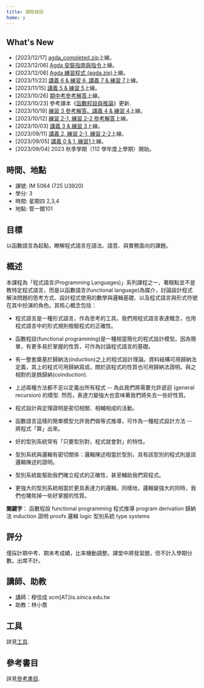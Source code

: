 ```yaml
---
title: 課程資訊
home: y
---
```


## What's New

  * [2023/12/17] [agda_completed.zip](pages/tools.html)上線。
  * [2023/12/06] [Agda 安裝指南與指令](pages/tools.html)上線。
  * [2023/12/06] [Agda 練習程式 (agda.zip)](pages/syllabus.html)上線。
  * [2023/11/22] [講義 6 & 練習 6, 講義 7 & 練習 7](pages/syllabus.html)上線。
  * [2023/11/15] [講義 5 & 練習 5](pages/syllabus.html)上線。
  * [2023/10/26] [期中考參考解答](pages/syllabus.html)上線。
  * [2023/10/23] 參考課本《[函數程設與推論](/assets/fpbook.pdf)》更新.
  * [2023/10/19] [練習 3 參考解答、講義 4 & 練習 4](pages/syllabus.html)上線。
  * [2023/10/12] [練習 2-1, 練習 2-2 參考解答](pages/syllabus.html)上線。
  * [2023/10/03] [講義 3 & 練習 3](pages/syllabus.html)上線。
  * [2023/09/11] [講義 2, 練習 2-1, 練習 2-2](pages/syllabus.html)上線。
  * [2023/09/05] [講義 0 & 1, 練習1](pages/syllabus.html)上線。
  * [2023/09/04] 2023 秋季學期（112 學年度上學期）開始。

## 時間、地點

  * 課號: IM 5064 (725 U3920)
  * 學分: 3
  * 時間: 星期四 2,3,4
  * 地點: 管一館101

## 目標

以函數語言為起點，瞭解程式語言在語法、語意、與實務面向的課題。

## 概述

本課程為「程式語言(Programming Languages)」系列課程之一，著眼點並不是教特定程式語言，而是以函數語言(functional language)為媒介，討論設計程式解決問題的思考方式、設計程式使用的數學與邏輯基礎、以及程式語言與形式符號在其中扮演的角色。其核心概念包括：

  * 程式語言是一種形式語言，作為思考的工具。我們用程式語言表達概念，也用程式語言中的形式規則檢驗程式的正確性。

  * 函數程設(functional programming)是一種相當簡化的程式設計模型。因為簡單，有更多易於掌握的性質，可作為討論程式語言的基礎。

  * 有一整套奠基於歸納法(induction)之上的程式設計理論。資料結構可用歸納法定義，其上的程式可用歸納寫成，關於該程式的性質也可用歸納法證明。與之相對的是餘歸納(coinduction).

  * 上述兩種方法都不足以定義出所有程式 -- 為此我們將需要允許遞迴 (general recursion) 的模型. 然而，表達力變強大也意味著我們將失去一些好性質。

  * 程式設計與定理證明是密切相關、相輔相成的活動。

  * 函數語言這樣的簡單模型允許我們做等式推導，可作為一種程式設計方法 -- 將程式「算」出來。

  * 好的型別系統常有「只要型別對，程式就會對」的特性。

  * 型別系統與邏輯有密切關係：邏輯陳述相當於型別，具有該型別的程式則是該邏輯陳述的證明。

  * 型別系統能幫助我們確立程式的正確性，甚至輔助我們寫程式。

  * 更強大的型別系統相當於更具表達力的邏輯。同樣地，邏輯變強大的同時，我們也犧牲掉一些好掌握的性質。

**關鍵字**： 函數程設 functional programming 程式推導 program derivation 歸納法 induction 證明 proofs 邏輯 logic 型別系統 type systems

## 評分

僅採計期中考、期末考成績，比率機動調整。課堂中將發習題，但不計入學期分數。出席不計。

## 講師、助教

  * 講師：穆信成 scm[AT]iis.sinica.edu.tw
  * 助教：林小喬

## 工具

詳見[工具](pages/tools.html).

## 參考書目

詳見[參考書目](pages/refs.html).
